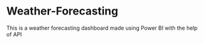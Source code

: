 # Weather-Forecasting
This is a weather forecasting dashboard made using Power BI with the help of API
